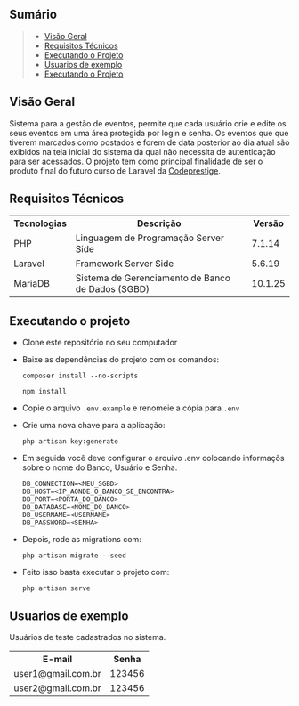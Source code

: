 ## Sumário

> * [Visão Geral](#visão-geral)
> * [Requisitos Técnicos](#requisitos-técnicos)
> * [Executando o Projeto](#executando-o-projeto)
> * [Usuarios de exemplo](#usuarios-de-exemplo)
> * [Executando o Projeto](#executando-o-projeto)

## Visão Geral

Sistema para a gestão de eventos, permite que cada usuário crie e edite os seus eventos em uma área protegida por login e senha. Os eventos que que tiverem marcados como postados e forem de data posterior ao dia atual são exibidos na tela inicial do sistema da qual não necessita de autenticação para ser acessados.
O projeto tem como principal finalidade de ser o produto final do futuro curso de Laravel da [Codeprestige](https://codeprestige.com.br/).


## Requisitos Técnicos

<table style="width:100%">
  <tr>
    <th>Tecnologias</th>
    <th>Descrição</th>
    <th>Versão</th>
  </tr>
  <tr>
    <td>PHP</td>
    <td>Linguagem de Programação Server Side</td>
    <td> 7.1.14</td>
  </tr>
  <tr>
    <td>Laravel</td>
    <td>Framework Server Side</td>
    <td>5.6.19</td>
  </tr>
  <tr>
    <td>MariaDB</td>
    <td>Sistema de Gerenciamento de Banco de Dados (SGBD)</td>
    <td>10.1.25</td>
  </tr>
</table>

## Executando o projeto

- Clone este repositório no seu computador
- Baixe as dependências do projeto com os comandos:

  `composer install --no-scripts`

  `npm install`

- Copie o arquivo `.env.example` e renomeie a cópia para `.env`
- Crie uma nova chave para a aplicação:

  `php artisan key:generate`

- Em seguida você deve configurar o arquivo .env colocando informaçõs sobre o nome do Banco, Usuário e Senha.

  ```
  DB_CONNECTION=<MEU_SGBD>
  DB_HOST=<IP_AONDE_O_BANCO_SE_ENCONTRA>
  DB_PORT=<PORTA_DO_BANCO>
  DB_DATABASE=<NOME_DO_BANCO>
  DB_USERNAME=<USERNAME>
  DB_PASSWORD=<SENHA>
  ```

- Depois, rode as migrations com:

  `php artisan migrate --seed`

- Feito isso basta executar o projeto com:

  `php artisan serve`

## Usuarios de exemplo

Usuários de teste cadastrados no sistema.

<table style="width:100%">
  <tr>
    <th>E-mail</th>
    <th>Senha</th>
  </tr>
  <tr>
    <td>user1@gmail.com.br</td>
    <td>123456</td>
  </tr>
  <tr>
    <td>user2@gmail.com.br</td>
    <td>123456</td>
  </tr>
</table>
